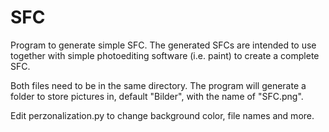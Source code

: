 # SFC
Program to generate simple SFC. The generated SFCs are intended to use together with simple photoediting software (i.e. paint) to create a complete SFC.

Both files need to be in the same directory. The program will generate a folder to store pictures in, default "Bilder", with the name of "SFC.png".

Edit perzonalization.py to change background color, file names and more.
